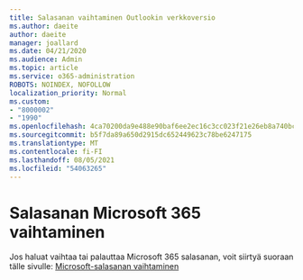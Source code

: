 ```yaml
---
title: Salasanan vaihtaminen Outlookin verkkoversio
ms.author: daeite
author: daeite
manager: joallard
ms.date: 04/21/2020
ms.audience: Admin
ms.topic: article
ms.service: o365-administration
ROBOTS: NOINDEX, NOFOLLOW
localization_priority: Normal
ms.custom:
- "8000002"
- "1990"
ms.openlocfilehash: 4ca70200da9e488e90baf6ee2ec16c3cc023f21e26eb8a740bcc3fce1557d6d3
ms.sourcegitcommit: b5f7da89a650d2915dc652449623c78be6247175
ms.translationtype: MT
ms.contentlocale: fi-FI
ms.lasthandoff: 08/05/2021
ms.locfileid: "54063265"
---
```

# <a name="change-your-microsoft-365-password"></a>Salasanan Microsoft 365 vaihtaminen

Jos haluat vaihtaa tai palauttaa Microsoft 365 salasanan, voit siirtyä suoraan tälle sivulle: [Microsoft-salasanan vaihtaminen](https://go.microsoft.com/fwlink/p/?linkid=841910)